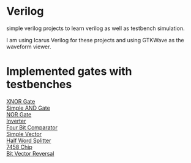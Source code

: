 # Verilog

simple verilog projects to learn verilog as well as testbench simulation. 

I am using Icarus Verilog for these projects and using GTKWave as the waveform viewer. 

# Implemented gates with testbenches 

[XNOR Gate](https://github.com/berrios96sean/Verilog/tree/main/xnor-gate)<br/>
[Simple AND Gate](https://github.com/berrios96sean/Verilog/tree/main/simple-and-gate)<br/>
[NOR Gate](https://github.com/berrios96sean/Verilog/tree/main/norgate)<br/>
[Inverter](https://github.com/berrios96sean/Verilog/tree/main/inverter)<br/>
[Four Bit Comparator](https://github.com/berrios96sean/Verilog/tree/main/four-bit-comparator)<br/>
[Simple Vector](https://github.com/berrios96sean/Verilog/tree/main/Vectors/simple-vector)<br/>
[Half Word Splitter](https://github.com/berrios96sean/Verilog/tree/main/Vectors/half_word_splitter)<br/>
[7458 Chip](https://github.com/berrios96sean/Verilog/tree/main/7458-Chip)<br/>
[Bit Vector Reversal](https://github.com/berrios96sean/Verilog/tree/main/Vectors/bit-vector-reversal)
